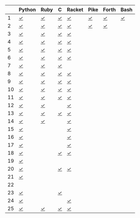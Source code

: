|    | Python       | Ruby         | C            | Racket       | Pike         | Forth        | Bash         |
| -- | ------       | ----         | -            | ------       | ----         | -----        | ----         |
|  1 | [✓][01py]    | [✓][01rb]    | [✓][01c]     | [✓][01rkt]   | [✓][01pike]  | [✓][01fs]    | [✓][01sh]    |
|  2 | [✓][02py]    | [✓][02rb]    | [✓][02c]     | [✓][02rkt]   | [✓][02pike]  | [✓][02fs]    |              |
|  3 | [✓][03py]    | [✓][03rb]    | [✓][03c]     | [✓][03rkt]   |              |              |              |
|  4 | [✓][04py]    | [✓][04rb]    | [✓][04c]     | [✓][04rkt]   |              |              |              |
|  5 | [✓][05py]    | [✓][05rb]    | [✓][05c]     | [✓][05rkt]   |              |              |              |
|  6 | [✓][06py]    | [✓][06rb]    | [✓][06c]     | [✓][06rkt]   |              |              |              |
|  7 | [✓][07py]    | [✓][07rb]    | [✓][07c]     |              |              |              |              |
|  8 | [✓][08py]    | [✓][08rb]    | [✓][08c]     | [✓][08rkt]   |              |              |              |
|  9 | [✓][09py]    | [✓][09rb]    | [✓][09c]     | [✓][09rkt]   |              |              |              |
| 10 | [✓][10py]    | [✓][10rb]    | [✓][10c]     | [✓][10rkt]   |              |              |              |
| 11 | [✓][11py]    | [✓][11rb]    | [✓][11c]     | [✓][11rkt]   |              |              |              |
| 12 | [✓][12py]    | [✓][12rb]    |              | [✓][12rkt]   |              |              |              |
| 13 | [✓][13py]    | [✓][13rb]    | [✓][13c]     | [✓][13rkt]   |              |              |              |
| 14 | [✓][14py]    | [✓][14rb]    |              | [✓][14rkt]   |              |              |              |
| 15 | [✓][15py]    |              |              | [✓][15rkt]   |              |              |              |
| 16 | [✓][16py]    |              |              | [✓][16rkt]   |              |              |              |
| 17 | [✓][17py]    |              |              | [✓][17rkt]   |              |              |              |
| 18 | [✓][18py]    |              | [✓][18c]     | [✓][18rkt]   |              |              |              |
| 19 | [✓][19py]    |              |              |              |              |              |              |
| 20 | [✓][20py]    |              | [✓][20c]     | [✓][20rkt]   |              |              |              |
| 21 | [✓][21py]    |              |              |              |              |              |              |
| 22 |              |              |              |              |              |              |              |
| 23 | [✓][23py]    |              | [✓][23c]     |              |              |              |              |
| 24 | [✓][24py]    |              |              | [✓][24rkt]   |              |              |              |
| 25 | [✓][25py]    | [✓][25rb]    | [✓][25c]     | [✓][25rkt]   |              |              |              |

[01py]:      https://github.com/allengarvin/adventofcode/blob/main/2015/01/01-python.py
[01rb]:      https://github.com/allengarvin/adventofcode/blob/main/2015/01/01-ruby.rb
[01c]:       https://github.com/allengarvin/adventofcode/blob/main/2015/01/01-c.c
[01rkt]:     https://github.com/allengarvin/adventofcode/blob/main/2015/01/01-racket.rkt
[01pike]:    https://github.com/allengarvin/adventofcode/blob/main/2015/01/01-pike.pike
[01fs]:      https://github.com/allengarvin/adventofcode/blob/main/2015/01/01-forth.fs
[01sh]:      https://github.com/allengarvin/adventofcode/blob/main/2015/01/01-bash.sh
[02py]:      https://github.com/allengarvin/adventofcode/blob/main/2015/02/02-python.py
[02rb]:      https://github.com/allengarvin/adventofcode/blob/main/2015/02/02-ruby.rb
[02c]:       https://github.com/allengarvin/adventofcode/blob/main/2015/02/02-c.c
[02rkt]:     https://github.com/allengarvin/adventofcode/blob/main/2015/02/02-racket.rkt
[02pike]:    https://github.com/allengarvin/adventofcode/blob/main/2015/02/02-pike.pike
[02fs]:      https://github.com/allengarvin/adventofcode/blob/main/2015/02/02-forth.fs
[03py]:      https://github.com/allengarvin/adventofcode/blob/main/2015/03/03-python.py
[03rb]:      https://github.com/allengarvin/adventofcode/blob/main/2015/03/03-ruby.rb
[03c]:       https://github.com/allengarvin/adventofcode/blob/main/2015/03/03-c.c
[03rkt]:     https://github.com/allengarvin/adventofcode/blob/main/2015/03/03-racket.rkt
[04py]:      https://github.com/allengarvin/adventofcode/blob/main/2015/04/04-python.py
[04rb]:      https://github.com/allengarvin/adventofcode/blob/main/2015/04/04-ruby.rb
[04c]:       https://github.com/allengarvin/adventofcode/blob/main/2015/04/04-c.c
[04rkt]:     https://github.com/allengarvin/adventofcode/blob/main/2015/04/04-racket.rkt
[05py]:      https://github.com/allengarvin/adventofcode/blob/main/2015/05/05-python.py
[05rb]:      https://github.com/allengarvin/adventofcode/blob/main/2015/05/05-ruby.rb
[05c]:       https://github.com/allengarvin/adventofcode/blob/main/2015/05/05-c.c
[05rkt]:     https://github.com/allengarvin/adventofcode/blob/main/2015/05/05-racket.rkt
[06py]:      https://github.com/allengarvin/adventofcode/blob/main/2015/06/06-python.py
[06rb]:      https://github.com/allengarvin/adventofcode/blob/main/2015/06/06-ruby.rb
[06c]:       https://github.com/allengarvin/adventofcode/blob/main/2015/06/06-c.c
[06rkt]:     https://github.com/allengarvin/adventofcode/blob/main/2015/06/06-racket.rkt
[07py]:      https://github.com/allengarvin/adventofcode/blob/main/2015/07/07-python.py
[07rb]:      https://github.com/allengarvin/adventofcode/blob/main/2015/07/07-ruby.rb
[07c]:       https://github.com/allengarvin/adventofcode/blob/main/2015/07/07-c.c
[08py]:      https://github.com/allengarvin/adventofcode/blob/main/2015/08/08-python.py
[08rb]:      https://github.com/allengarvin/adventofcode/blob/main/2015/08/08-ruby.rb
[08c]:       https://github.com/allengarvin/adventofcode/blob/main/2015/08/08-c.c
[08rkt]:     https://github.com/allengarvin/adventofcode/blob/main/2015/08/08-racket.rkt
[09py]:      https://github.com/allengarvin/adventofcode/blob/main/2015/09/09-python.py
[09rb]:      https://github.com/allengarvin/adventofcode/blob/main/2015/09/09-ruby.rb
[09c]:       https://github.com/allengarvin/adventofcode/blob/main/2015/09/09-c.c
[09rkt]:     https://github.com/allengarvin/adventofcode/blob/main/2015/09/09-racket.rkt
[10py]:      https://github.com/allengarvin/adventofcode/blob/main/2015/10/10-python.py
[10rb]:      https://github.com/allengarvin/adventofcode/blob/main/2015/10/10-ruby.rb
[10c]:       https://github.com/allengarvin/adventofcode/blob/main/2015/10/10-c.c
[10rkt]:     https://github.com/allengarvin/adventofcode/blob/main/2015/10/10-racket.rkt
[11py]:      https://github.com/allengarvin/adventofcode/blob/main/2015/11/11-python.py
[11rb]:      https://github.com/allengarvin/adventofcode/blob/main/2015/11/11-ruby.rb
[11c]:       https://github.com/allengarvin/adventofcode/blob/main/2015/11/11-c.c
[11rkt]:     https://github.com/allengarvin/adventofcode/blob/main/2015/11/11-racket.rkt
[12py]:      https://github.com/allengarvin/adventofcode/blob/main/2015/12/12-python.py
[12rb]:      https://github.com/allengarvin/adventofcode/blob/main/2015/12/12-ruby.rb
[12rkt]:     https://github.com/allengarvin/adventofcode/blob/main/2015/12/12-racket.rkt
[13py]:      https://github.com/allengarvin/adventofcode/blob/main/2015/13/13-python.py
[13rb]:      https://github.com/allengarvin/adventofcode/blob/main/2015/13/13-ruby.rb
[13c]:       https://github.com/allengarvin/adventofcode/blob/main/2015/13/13-c.c
[13rkt]:     https://github.com/allengarvin/adventofcode/blob/main/2015/13/13-racket.rkt
[14py]:      https://github.com/allengarvin/adventofcode/blob/main/2015/14/14-python.py
[14rb]:      https://github.com/allengarvin/adventofcode/blob/main/2015/14/14-ruby.rb
[14rkt]:     https://github.com/allengarvin/adventofcode/blob/main/2015/14/14-racket.rkt
[15py]:      https://github.com/allengarvin/adventofcode/blob/main/2015/15/15-python.py
[15rkt]:     https://github.com/allengarvin/adventofcode/blob/main/2015/15/15-racket.rkt
[16py]:      https://github.com/allengarvin/adventofcode/blob/main/2015/16/16-python.py
[16rkt]:     https://github.com/allengarvin/adventofcode/blob/main/2015/16/16-racket.rkt
[17py]:      https://github.com/allengarvin/adventofcode/blob/main/2015/17/17-python.py
[17rkt]:     https://github.com/allengarvin/adventofcode/blob/main/2015/17/17-racket.rkt
[18py]:      https://github.com/allengarvin/adventofcode/blob/main/2015/18/18-python.py
[18c]:       https://github.com/allengarvin/adventofcode/blob/main/2015/18/18-c.c
[18rkt]:     https://github.com/allengarvin/adventofcode/blob/main/2015/18/18-racket.rkt
[19py]:      https://github.com/allengarvin/adventofcode/blob/main/2015/19/19-python.py
[20py]:      https://github.com/allengarvin/adventofcode/blob/main/2015/20/20-python.py
[20c]:       https://github.com/allengarvin/adventofcode/blob/main/2015/20/20-c.c
[20rkt]:     https://github.com/allengarvin/adventofcode/blob/main/2015/20/20-racket.rkt
[21py]:      https://github.com/allengarvin/adventofcode/blob/main/2015/21/21-python.py
[23py]:      https://github.com/allengarvin/adventofcode/blob/main/2015/23/23-python.py
[23c]:       https://github.com/allengarvin/adventofcode/blob/main/2015/23/23-c.c
[24py]:      https://github.com/allengarvin/adventofcode/blob/main/2015/24/24-python.py
[24rkt]:     https://github.com/allengarvin/adventofcode/blob/main/2015/24/24-racket.rkt
[25py]:      https://github.com/allengarvin/adventofcode/blob/main/2015/25/25-python.py
[25rb]:      https://github.com/allengarvin/adventofcode/blob/main/2015/25/25-ruby.rb
[25c]:       https://github.com/allengarvin/adventofcode/blob/main/2015/25/25-c.c
[25rkt]:     https://github.com/allengarvin/adventofcode/blob/main/2015/25/25-racket.rkt
